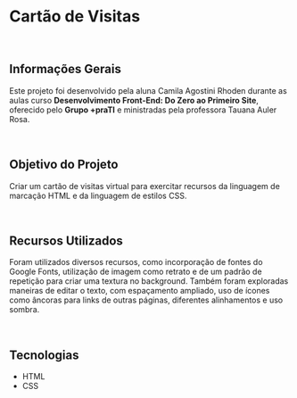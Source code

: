 # Cartão de Visitas
<p align="left"></p>
<br>

## Informações Gerais
<p align="left">Este projeto foi desenvolvido pela aluna Camila Agostini Rhoden durante as aulas curso <strong>Desenvolvimento Front-End: Do Zero ao Primeiro Site</strong>, oferecido pelo <strong>Grupo +praTI</strong> e ministradas pela professora Tauana Auler Rosa.</p>
<br>

## Objetivo do Projeto
<p align="left">Criar um cartão de visitas virtual para exercitar recursos da linguagem de marcação HTML e da linguagem de estilos CSS.</p>
<br>

## Recursos Utilizados
<p align="left">Foram utilizados diversos recursos, como incorporação de fontes do Google Fonts, utilização de imagem como retrato e de um padrão de repetição para criar uma textura no background. Também foram exploradas maneiras de editar o texto, com espaçamento ampliado, uso de ícones como âncoras para links de outras páginas, diferentes alinhamentos e uso sombra.</p>
<br>

## Tecnologias
* HTML
* CSS
